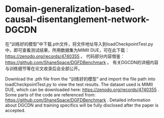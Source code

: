 # Domain-generalization-based-causal-disentanglement-network-DGCDN
在“训练好的模型”中下载.pth文件，将文件地址导入到loadCheckpointTest.py中，即可查看测试结果，所用数据集为MIMII DUE，可在此下载：https://zenodo.org/records/4740355 。
代码部分内容借鉴：https://github.com/ShaneSpace/DGFDBenchmark 。
有关DGCDN的详细内容与训练细节等在论文收录后会全部公开。

Download the .pth file from the “训练好的模型” and import the file path into loadCheckpointTest.py to view the test results. The dataset used is MIMII DUE, which can be downloaded here: https://zenodo.org/records/4740355 . 
Some parts of the code are referenced from: https://github.com/ShaneSpace/DGFDBenchmark . 
Detailed information about DGCDN and training specifics will be fully disclosed after the paper is accepted.



